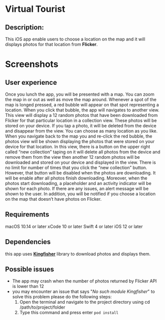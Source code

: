 # Virtual Tourist
## Description:
This iOS app enable users to choose a location on the map and  it will displays photos for that location from **Flicker**.
# Screenshots


## User experience

Once you lunch the app, you will be presented with a map. You can zoom the map in or out as well as move the map around. Whenever a spot of the map is longed pressed, a red bubble will appear on that spot representing a location. When you click that bubble, the app will navigates to another view. This view will display a 12 random photos that have been downloaded from Flicker for that particular location in a collection view. These photos will be stored on your device. If you tap a photo, it will be deleted from the device and disappear from the view. You can choose as many location as you like. When you navigate back to the map you and re-click the red bubble, the photos view will be shown displaying the photos that were stored on your device for that location. In this view, there is a button on the upper right called “new collection” taping on it will delete all photos from the device and remove them from the view then another 12 random photos will be downloaded and stored on your device and displayed in the view. There is no limit for number of times that you click the “new collection” button. However, that button will be disabled when the photos are downloading. It will be enable after all photos finish downloading. Moreover, when the photos start downloading, a placeholder and an activity indicator will be shown for each photo. If there are any issues, an alert message will be shown to the user. In addition, you will be notified if you choose a location on the map that doesn’t have photos on Flicker.

## Requirements

macOS 10.14 or later
xCode 10 or later
Swift 4 or later
iOS 12 or later

## Dependencies
this app uses [**Kingfisher**](https://github.com/onevcat/Kingfisher) library to download photos and displays them.

## Possible issues
* The app may crash when the number of photos returned by Flicker API is lower than 12
* you may encounter an issue that says "_No such module Kingfisher_" to solve this problem please do the following steps:
	1. Open the terminal and navigate to the project directory using cd /path/to/project/folder
	2. Type this command and press enter ``` pod install ```
